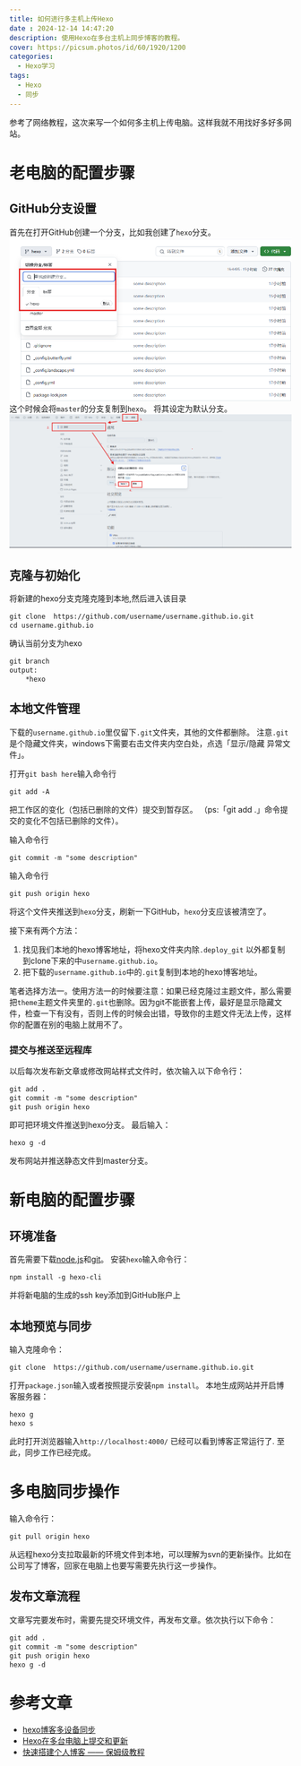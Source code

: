 ```yaml
---
title: 如何进行多主机上传Hexo
date : 2024-12-14 14:47:20
description: 使用Hexo在多台主机上同步博客的教程。
cover: https://picsum.photos/id/60/1920/1200
categories: 
  - Hexo学习
tags: 
  - Hexo
  - 同步
---
```

参考了网络教程，这次来写一个如何多主机上传电脑。这样我就不用找好多好多网站。
# 老电脑的配置步骤
## GitHub分支设置
首先在打开GitHub创建一个分支，比如我创建了`hexo`分支。
![创建分支](/img/How-to-Upload-Hexo-to-Multiple-Hosts/Create-a-Hexo-branch.png)
这个时候会将`master`的分支复制到`hexo`。
将其设定为默认分支。
![设定默认分支](/img/How-to-Upload-Hexo-to-Multiple-Hosts/Set-default-branch.png)
## 克隆与初始化
将新建的hexo分支克隆克隆到本地,然后进入该目录
```
git clone  https://github.com/username/username.github.io.git
cd username.github.io
```
确认当前分支为hexo
```
git branch
output:
	*hexo
```

## 本地文件管理
下载的`username.github.io`里仅留下`.git`文件夹，其他的文件都删除。
注意`.git`是个隐藏文件夹，windows下需要右击文件夹内空白处，点选「显示/隐藏 异常文件」。


打开`git bash here`输入命令行
```
git add -A
```
把工作区的变化（包括已删除的文件）提交到暂存区。
（ps:「git add .」命令提交的变化不包括已删除的文件）。

输入命令行
```
git commit -m "some description"
```
输入命令行
```
git push origin hexo
```
将这个文件夹推送到`hexo`分支，刷新一下GitHub，`hexo`分支应该被清空了。

接下来有两个方法：
1. 找见我们本地的hexo博客地址，将hexo文件夹内除`.deploy_git` 以外都复制到clone下来的中`username.github.io`。
2. 把下载的`username.github.io`中的`.git`复制到本地的hexo博客地址。

笔者选择方法一。使用方法一的时候要注意：如果已经克隆过主题文件，那么需要把`theme`主题文件夹里的` .git `也删除。因为git不能嵌套上传，最好是显示隐藏文件，检查一下有没有，否则上传的时候会出错，导致你的主题文件无法上传，这样你的配置在别的电脑上就用不了。

### 提交与推送至远程库
以后每次发布新文章或修改网站样式文件时，依次输入以下命令行：
```
git add . 
git commit -m "some description"
git push origin hexo
```
即可把环境文件推送到hexo分支。
最后输入：
```
hexo g -d
```
发布网站并推送静态文件到master分支。

# 新电脑的配置步骤
## 环境准备
首先需要下载[node.js](https://nodejs.org/en/)和[git](https://git-scm.com/)。
安装`hexo`输入命令行：
```
npm install -g hexo-cli
```
并将新电脑的生成的ssh key添加到GitHub账户上
## 本地预览与同步
输入克隆命令：
```
git clone  https://github.com/username/username.github.io.git
```

打开`package.json`输入或者按照提示安装`npm install`。
本地生成网站并开启博客服务器：
```
hexo g
hexo s
```
此时打开浏览器输入`http://localhost:4000/` 已经可以看到博客正常运行了.
至此，同步工作已经完成。
# 多电脑同步操作
输入命令行：
```
git pull origin hexo
```
从远程hexo分支拉取最新的环境文件到本地，可以理解为svn的更新操作。比如在公司写了博客，回家在电脑上也要写需要先执行这一步操作。
## 发布文章流程
文章写完要发布时，需要先提交环境文件，再发布文章。依次执行以下命令：
```
git add .
git commit -m "some description"
git push origin hexo
hexo g -d
```
# 参考文章
- [hexo博客多设备同步](https://xuexuan.site/2021/02/04/hexo%E5%8D%9A%E5%AE%A2%E5%A4%9A%E8%AE%BE%E5%A4%87%E5%90%8C%E6%AD%A5/)
- [Hexo在多台电脑上提交和更新](https://blog.csdn.net/K1052176873/article/details/122879462)
- [快速搭建个人博客 —— 保姆级教程](https://pdpeng.github.io/2022/01/19/setup-personal-blog/)